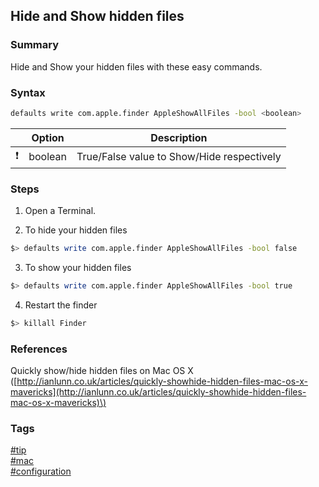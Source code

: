 ## Hide and Show hidden files 

### Summary
Hide and Show your hidden files with these easy commands.

### Syntax
```bash
defaults write com.apple.finder AppleShowAllFiles -bool <boolean>  
```

|               | Option  | Description                                |
| :-----------: | ------- | ------------------------------------------ |
| :exclamation: | boolean | True/False value to Show/Hide respectively |

### Steps
1. Open a Terminal.

2. To hide your hidden files  
```bash
$> defaults write com.apple.finder AppleShowAllFiles -bool false 
```

3. To show your hidden files
```bash
$> defaults write com.apple.finder AppleShowAllFiles -bool true
```

4. Restart the finder
```bash
$> killall Finder
```

### References
Quickly show/hide hidden files on Mac OS X \([http://ianlunn.co.uk/articles/quickly-showhide-hidden-files-mac-os-x-mavericks](http://ianlunn.co.uk/articles/quickly-showhide-hidden-files-mac-os-x-mavericks)\)

### Tags
[#tip](../../tips.md)  
[#mac](../mac.md)  
[#configuration](configuration.md)